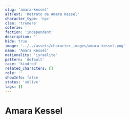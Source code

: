 ```yaml
---
slug: 'amara-kessel'
altText: 'Retrato de Amara Kessel'
character_type: 'npc'
clan: 'tremere'
coterie: ''
faction: 'independent'
description: ''
hide: true
image: '../../assets/character_images/amara-kessel.png'
name: 'Amara Kessel'
nationality: 'israelite'
pattern: 'default'
race: 'kindred'
related_characters: []
role: ''
showInfo: false
status: 'unlive'
tags: []
---
```


# Amara Kessel
